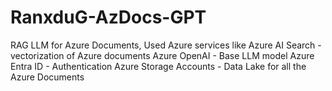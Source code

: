 ﻿# RanxduG-AzDocs-GPT

RAG LLM for Azure Documents, Used Azure services like 
Azure AI Search - vectorization of Azure documents 
Azure OpenAI - Base LLM model 
Azure Entra ID - Authentication 
Azure Storage Accounts - Data Lake for all the Azure Documents
